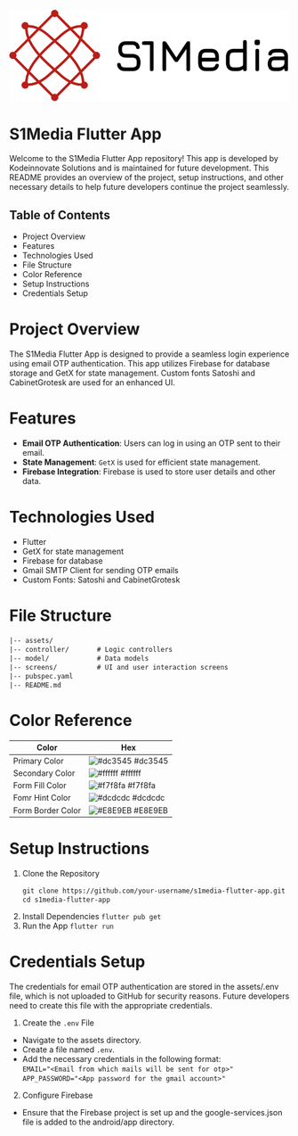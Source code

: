 ![Logo](https://github.com/KodeInnovate-WorkSpace/s1media_app/blob/master/assets/full_logo.png)
# S1Media Flutter App
 Welcome to the S1Media Flutter App repository! This app is developed by Kodeinnovate Solutions and is maintained for future development. This README provides an overview of the project, setup instructions, and other necessary details to help future developers continue the project seamlessly.

## Table of Contents
- Project Overview
- Features
- Technologies Used
- File Structure
- Color Reference
- Setup Instructions
- Credentials Setup

# Project Overview
The S1Media Flutter App is designed to provide a seamless login experience using email OTP authentication. This app utilizes Firebase for database storage and GetX for state management. Custom fonts Satoshi and CabinetGrotesk are used for an enhanced UI.

# Features
- **Email OTP Authentication**: Users can log in using an OTP sent to their email.
- **State Management**: `GetX` is used for efficient state management.
- **Firebase Integration**: Firebase is used to store user details and other data.

# Technologies Used
- Flutter
- GetX for state management
- Firebase for database
- Gmail SMTP Client for sending OTP emails
- Custom Fonts: Satoshi and CabinetGrotesk

# File Structure
```
|-- assets/
|-- controller/       # Logic controllers
|-- model/            # Data models
|-- screens/          # UI and user interaction screens
|-- pubspec.yaml
|-- README.md
```
# Color Reference

| Color             | Hex                                                                |
| ----------------- | ------------------------------------------------------------------ |
| Primary Color | ![#dc3545](https://via.placeholder.com/10/dc3545?text=+) #dc3545 |
| Secondary Color | ![#ffffff](https://via.placeholder.com/10/ffffff?text=+) #ffffff |
| Form Fill Color | ![#f7f8fa](https://via.placeholder.com/10/f7f8fa?text=+) #f7f8fa |
| Fomr Hint Color | ![#dcdcdc](https://via.placeholder.com/10/dcdcdc?text=+) #dcdcdc |
| Form Border Color | ![#E8E9EB](https://via.placeholder.com/10/E8E9EB?text=+) #E8E9EB |

# Setup Instructions
1. Clone the Repository
    ```
    git clone https://github.com/your-username/s1media-flutter-app.git
    cd s1media-flutter-app
    ```
2. Install Dependencies
```flutter pub get```
3. Run the App
```flutter run```

# Credentials Setup
The credentials for email OTP authentication are stored in the assets/.env file, which is not uploaded to GitHub for security reasons. Future developers need to create this file with the appropriate credentials.

1. Create the `.env` File

- Navigate to the assets directory.
- Create a file named `.env`.
- Add the necessary credentials in the following format: <br/>
   `EMAIL="<Email from which mails will be sent for otp>"`<br/>
   `APP_PASSWORD="<App password for the gmail account>"`<br/>

2. Configure Firebase
- Ensure that the Firebase project is set up and the google-services.json file is added to the android/app directory.